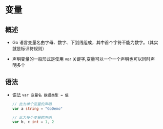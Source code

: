# 变量

## 概述

+ Go 语言变量名由字母、数字、下划线组成，其中首个字符不能为数字。（其实就是标识符规则）

+ 声明变量的一般形式是使用 var 关键字,变量可以一个一个声明也可以同时声明多个

## 语法

+ 语法 `var 变量名 数据类型 = 值`

  ```go
  // 此为单个变量的声明
  var a string = "GoDemo"
  ```

  ```go
  // 此为多个变量的声明
  var b, c int = 1, 2
  ```
